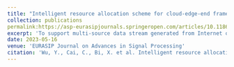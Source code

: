 ```yaml
---
title: "Intelligent resource allocation scheme for cloud-edge-end framework aided multi-source data stream"
collection: publications
permalink:https://asp-eurasipjournals.springeropen.com/articles/10.1186/s13634-023-01018-x
excerpt: 'To support multi-source data stream generated from Internet of Things devices, edge computing emerges as a promising computing pattern with low latency and high bandwidth compared to cloud computing. To enhance the performance of edge computing within limited communication and computation resources, we study a cloud-edge-end computing architecture, where one cloud server and multiple computational access points can collaboratively process the compute-intensive data streams that come from multiple sources. Moreover, a multi-source environment is considered, in which the wireless channel and the characteristic of the data stream are time-varying. To adapt to the dynamic network environment, we first formulate the optimization problem as a markov decision process and then decompose it into a data stream offloading ratio assignment sub-problem and a resource allocation sub-problem. Meanwhile, in order to reduce the action space, we further design a novel approach that combines the proximal policy optimization (PPO) scheme with convex optimization, where the PPO is used for the data stream offloading assignment, while the convex optimization is employed for the resource allocation. The simulated out-comes in this work can help the development of the application of the multi-sour data stream.'
date: 2023-05-16
venue: 'EURASIP Journal on Advances in Signal Processing'
citation: 'Wu, Y., Cai, C., Bi, X. et al. Intelligent resource allocation scheme for cloud-edge-end framework aided multi-source data stream. EURASIP J. Adv. Signal Process. 2023, 56 (2023). https://doi.org/10.1186/s13634-023-01018-x'
---  
```

